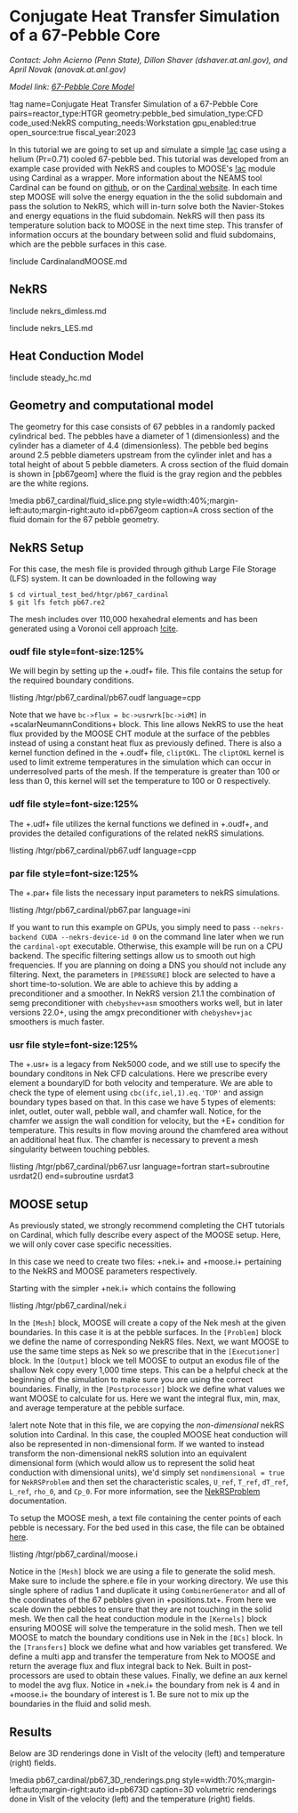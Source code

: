 # Conjugate Heat Transfer Simulation of a 67-Pebble Core

*Contact: John Acierno (Penn State), Dillon Shaver (dshaver.at.anl.gov), and April Novak (anovak.at.anl.gov)*

*Model link: [67-Pebble Core Model](https://github.com/idaholab/virtual_test_bed/tree/devel/htgr/pb67_cardinal)*

!tag name=Conjugate Heat Transfer Simulation of a 67-Pebble Core pairs=reactor_type:HTGR
                       geometry:pebble_bed
                       simulation_type:CFD
                       code_used:NekRS
                       computing_needs:Workstation
                       gpu_enabled:true
                       open_source:true
                       fiscal_year:2023

In this tutorial we are going to set up and simulate a simple [!ac](CHT) case using a helium (Pr=0.71) cooled 67-pebble bed.
This tutorial was developed from an example case provided with NekRS and couples to MOOSE's [!ac](CHT) module using Cardinal as a wrapper.
More information about the NEAMS tool Cardinal can be found on [github](https://github.com/neams-th-coe/cardinal), or on the [Cardinal website](https://cardinal.cels.anl.gov/).
In each time step MOOSE will solve the energy equation in the the solid subdomain and pass the solution to NekRS, which will in-turn solve both the Navier-Stokes and energy equations in the fluid subdomain.
NekRS will then pass its temperature solution back to MOOSE in the next time step.
This transfer of information occurs at the boundary between solid and fluid subdomains, which are the pebble surfaces in this case.

!include CardinalandMOOSE.md

## NekRS

!include nekrs_dimless.md

!include nekrs_LES.md

## Heat Conduction Model

!include steady_hc.md

## Geometry and computational model

The geometry for this case consists of 67 pebbles in a randomly packed cylindrical bed.
The pebbles have a diameter of 1 (dimensionless) and the cylinder has a diameter of 4.4 (dimensionless).
The pebble bed begins around 2.5 pebble diameters upstream from the cylinder inlet and has a total height of about 5 pebble diameters.
A cross section of the fluid domain is shown in [pb67geom] where the fluid is the gray region and the pebbles are the white regions.

!media pb67_cardinal/fluid_slice.png
       style=width:40%;margin-left:auto;margin-right:auto
       id=pb67geom
       caption=A cross section of the fluid domain for the 67 pebble geometry.

## NekRS Setup

For this case, the mesh file is provided through github Large File Storage (LFS) system.
It can be downloaded in the following way

```language=bash
$ cd virtual_test_bed/htgr/pb67_cardinal
$ git lfs fetch pb67.re2
```

The mesh includes over 110,000 hexahedral elements and has been generated using a Voronoi cell approach [!cite](lan2021).

### oudf file style=font-size:125%

We will begin by setting up the +.oudf+ file.
This file contains the setup for the required boundary conditions.

!listing /htgr/pb67_cardinal/pb67.oudf language=cpp

Note that we have ```bc->flux = bc->usrwrk[bc->idM]``` in +scalarNeumannConditions+ block.
This line allows NekRS to use the heat flux provided by the MOOSE CHT module at the surface of the pebbles instead of using a constant heat flux as previously defined.
There is also a kernel function defined in the +.oudf+ file, ```cliptOKL```.
The ```cliptOKL``` kernel is used to limit extreme temperatures in the simulation which can occur in underresolved parts of the mesh. If the temperature is greater than 100 or less than 0, this kernel will set the temperature to 100 or 0 respectively.

### udf file style=font-size:125%

The +.udf+ file utilizes the kernal functions we defined in +.oudf+, and provides the detailed configurations of the related nekRS simulations.

!listing /htgr/pb67_cardinal/pb67.udf language=cpp

### par file style=font-size:125%

The +.par+ file lists the necessary input parameters to nekRS simulations.

!listing /htgr/pb67_cardinal/pb67.par language=ini

If you want to run this example on GPUs, you simply need to pass `--nekrs-backend CUDA --nekrs-device-id 0`
on the command line later when we run the `cardinal-opt` executable. Otherwise, this example
will be run on a CPU backend.
The specific filtering settings allow us to smooth out high frequencies. If you are planning on doing a DNS you should not include any filtering.
Next, the parameters in ```[PRESSURE]``` block are selected to have a short time-to-solution. We are able to achieve this by adding a preconditioner and a smoother. In NekRS version 21.1 the combination of semg preconditioner with ```chebyshev+asm``` smoothers works well, but in later versions 22.0+, using the amgx preconditioner with ```chebyshev+jac``` smoothers is much faster.

### usr file style=font-size:125%

The +.usr+ is a legacy from Nek5000 code, and we still use to specify the boundary conditons in Nek CFD calculations.
Here we prescribe every element a boundaryID for both velocity and temperature. We are able to check the type of element using ```cbc(ifc,iel,1).eq.'TOP'``` and assign boundary types based on that.
In this case we have 5 types of elements: inlet, outlet, outer wall, pebble wall, and chamfer wall. Notice, for the chamfer we assign the wall condition for velocity, but the +E+ condition for temperature.
This results in flow moving around the chamfered area without an additional heat flux. The chamfer is necessary to prevent a mesh singularity between touching pebbles.

!listing /htgr/pb67_cardinal/pb67.usr language=fortran start=subroutine usrdat2() end=subroutine usrdat3


## MOOSE setup

As previously stated, we strongly recommend completing the CHT tutorials on Cardinal, which fully describe every aspect of the MOOSE setup. Here, we will only cover case specific necessities.

In this case we need to create two files: +nek.i+ and +moose.i+ pertaining to the NekRS and MOOSE parameters respectively.

Starting with the simpler +nek.i+ which contains the following

!listing /htgr/pb67_cardinal/nek.i

In the ```[Mesh]``` block, MOOSE will create a copy of the Nek mesh at the given boundaries. In this case it is at the pebble surfaces.
In the ```[Problem]``` block we define the name of corresponding NekRS files.
Next, we want MOOSE to use the same time steps as Nek so we prescribe that in the ```[Executioner]``` block.
In the ```[Output]``` block we tell MOOSE to output an exodus file of the shallow Nek copy every 1,000 time steps. This can be a helpful check at the beginning of the simulation to make sure you are using the correct boundaries.
Finally, in the ```[Postprocessor]``` block we define what values we want MOOSE to calculate for us. Here we want the integral flux, min, max, and average temperature at the pebble surface.

!alert note
Note that in this file, we are copying the *non-dimensional* nekRS solution into Cardinal.
In this case, the coupled MOOSE heat conduction will also be represented in non-dimensional
form. If we wanted to instead transform the non-dimensional nekRS solution into an equivalent
dimensional form (which would allow us to represent the solid heat conduction with dimensional units),
we'd simply set `nondimensional = true` for `NekRSProblem` and then set the characteristic
scales, `U_ref`, `T_ref`, `dT_ref`, `L_ref`, `rho_0`, and `Cp_0`. For more information, see
the [NekRSProblem](https://cardinal.cels.anl.gov/source/problems/NekRSProblem.html) documentation.

To setup the MOOSE mesh, a text file containing the center points of each pebble is necessary.
For the bed used in this case, the file can be obtained [here](/htgr/pb67_cardinal/positions.txt).

!listing /htgr/pb67_cardinal/moose.i

Notice in the ```[Mesh]``` block we are using a file to generate the solid mesh. Make sure to include the sphere.e file in your working directory. We use this single sphere of radius 1 and duplicate it using `CombinerGenerator` and all of the coordinates of the 67 pebbles given in +positions.txt+.
From here we scale down the pebbles to ensure that they are not touching in the solid mesh. We then call the heat conduction module in the ```[Kernels]``` block ensuring MOOSE will solve the temperature in the solid mesh.
Then we tell MOOSE to match the boundary conditions use in Nek in the ```[BCs]``` block. In the ```[Transfers]``` block we define what and how variables get transfered. We define a multi app and transfer the temperature from Nek to MOOSE and return the average flux and flux integral back to Nek. Built in post-processors are used to obtain these values. Finally, we define an aux kernel to model the avg flux. Notice in +nek.i+ the boundary from nek is 4 and in +moose.i+ the boundary of interest is 1. Be sure not to mix up the boundaries in the fluid and solid mesh.

## Results

Below are 3D renderings done in VisIt of the velocity (left) and temperature (right) fields.

!media pb67_cardinal/pb67_3D_renderings.png
  style=width:70%;margin-left:auto;margin-right:auto
  id=pb673D
  caption=3D volumetric renderings done in VisIt of the velocity (left) and the temperature (right) fields.


